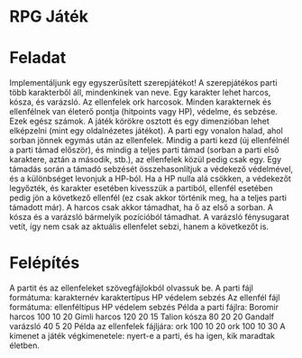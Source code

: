 # RPG Játék

# Feladat

Implementáljunk egy egyszerűsített szerepjátékot! A szerepjátékos parti több karakterből áll, mindenkinek van neve.
Egy karakter lehet harcos, kósza, és varázsló. Az ellenfelek ork harcosok. Minden karakternek és ellenfélnek van
életerő pontja (hitpoints vagy HP), védelme, és sebzése. Ezek egész számok.
A játék körökre osztott és egy dimenzióban lehet elképzelni (mint egy oldalnézetes játékot). A parti egy vonalon halad,
ahol sorban jönnek egymás után az ellenfelek. Mindig a parti kezd (új ellenfélnél a parti támad először), és mindig a
teljes parti támad (sorban a parti első karaktere, aztán a második, stb.), az ellenfelek közül pedig csak egy. Egy támadás
során a támadó sebzését összehasonlítjuk a védekező védelmével, és a különbséget levonjuk a HP-ból. Ha a HP nulla
alá csökken, a védekezőt legyőzték, és karakter esetében kivesszük a partiból, ellenfél esetében pedig jön a következő
ellenfél (ez csak akkor történik meg, ha a teljes parti támadott már).
A harcos csak akkor támadhat, ha ő az első a sorban. A kósza és a varázsló bármelyik pozícióból támadhat. A varázsló
fénysugarat vetít, így nem csak az aktuális ellenfelet sebzi, hanem a következőt is.

# Felépítés
A partit és az ellenfeleket szövegfájlokból olvassuk be.
A parti fájl formátuma: karakternév karaktertípus HP védelem sebzés
Az ellenfél fájl formátuma: ellenféltípus HP védelem sebzés
Példa a parti fájlra:
Boromir harcos 100 10 20
Gimli harcos 120 20 15
Talion kósza 80 20 20
Gandalf varázsló 40 5 20
Példa az ellenfelek fájljára:
ork 100 10 20
ork 100 10 30
A kimenet a játék végkimenetele: nyert-e a parti, és ha igen, kik maradtak életben.